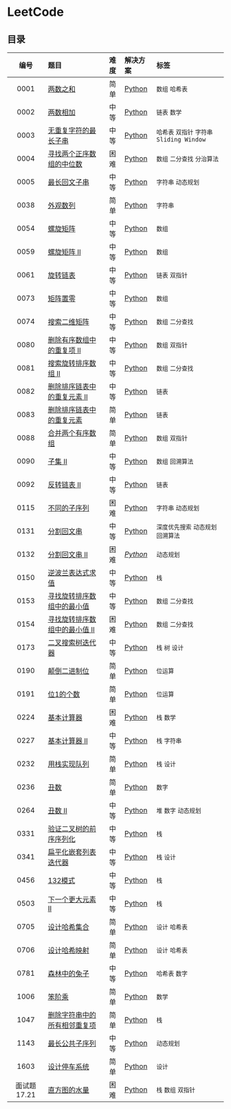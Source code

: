 # LeetCode

## 目录

|编号|题目|难度|解决方案|标签|
|:-:|:--|:-:|:--|:--|
|0001|[两数之和](./src/0001.Two-Sum/README.md)|简单|[Python](./src/0001.Two-Sum/0001.Two-Sum.py)|`数组` `哈希表`|
|0002|[两数相加](./src/0002.Add-Two-Numbers/README.md)|中等|[Python](./src/0002.Add-Two-Numbers/0002.Add-Two-Numbers.py)|`链表` `数学`|
|0003|[无重复字符的最长子串](./src/0003.Longest-Substring-Without-Repeating-Characters/README.md)|中等|[Python](./src/0003.Longest-Substring-Without-Repeating-Characters/0003.Longest-Substring-Without-Repeating-Characters.py)|`哈希表` `双指针` `字符串` `Sliding Window`|
|0004|[寻找两个正序数组的中位数](./src/0004.Median-of-Two-Sorted-Arrays/README.md)|困难|[Python](./src/0004.Median-of-Two-Sorted-Arrays/0004.Median-of-Two-Sorted-Arrays.py)|`数组` `二分查找` `分治算法`|
|0005|[最长回文子串](./src/0005.Longest-Palindromic-Substring/README.md)|中等|[Python](./src/0005.Longest-Palindromic-Substring/0005.Longest-Palindromic-Substring.py)|`字符串` `动态规划`|
|0038|[外观数列](./src/0038.Count-And-Say/README.md)|简单|[Python](./src/0038.Count-And-Say/0038.Count-And-Say.py)|`字符串`|
|0054|[螺旋矩阵](./src/0054.Spiral-Matrix/README.md)|中等|[Python](./src/0054.Spiral-Matrix/0054.Spiral-Matrix.py)|`数组`|
|0059|[螺旋矩阵 II](./src/0059.Spiral-Matrix-II/README.md)|中等|[Python](./src/0059.Spiral-Matrix-II/0059.Spiral-Matrix-II.py)|`数组`|
|0061|[旋转链表](./src/0061.Rotate-List/README.md)|中等|[Python](./src/0061.Rotate-List/0061.Rotate-List.py)|`链表` `双指针`|
|0073|[矩阵置零](./src/0073.Set-Matrix-Zeroes/README.md)|中等|[Python](./src/0073.Set-Matrix-Zeroes/0073.Set-Matrix-Zeroes.py)|`数组`|
|0074|[搜索二维矩阵](./src/0074.Search-A-2D-Matrix/README.md)|中等|[Python](./src/0074.Search-A-2D-Matrix/0074.Search-A-2D-Matrix.py)|`数组` `二分查找`|
|0080|[删除有序数组中的重复项 II](./src/0080.Remove-Duplicates-from-Sorted-Array-II/README.md)|中等|[Python](./src/0080.Remove-Duplicates-from-Sorted-Array-II/0080.Remove-Duplicates-from-Sorted-Array-II.py)|`数组` `双指针`|
|0081|[搜索旋转排序数组 II](./src/0081.Search-In-Rotated-Sorted-Array-II/README.md)|中等|[Python](./src/0081.Search-In-Rotated-Sorted-Array-II/0081.Search-In-Rotated-Sorted-Array-II.py)|`数组` `二分查找`|
|0082|[删除排序链表中的重复元素 II](./src/0082.Remove-Duplicates-From-Sorted-List-II/README.md)|中等|[Python](./src/0082.Remove-Duplicates-From-Sorted-List-II/0082.Remove-Duplicates-From-Sorted-List-II.py)|`链表`|
|0083|[删除排序链表中的重复元素](./src/0083.Remove-Duplicates-From-Sorted-List/README.md)|简单|[Python](./src/0083.Remove-Duplicates-From-Sorted-List/0083.Remove-Duplicates-From-Sorted-List.py)|`链表`|
|0088|[合并两个有序数组](./src/0088.Merge-Sorted-Array/README.md)|简单|[Python](./src/0088.Merge-Sorted-Array/0088.Merge-Sorted-Array.py)|`数组` `双指针`|
|0090|[子集 II](./src/0090.Subsets-II/README.md)|中等|[Python](./src/0090.Subsets-II/0090.Subsets-II.py)|`数组` `回溯算法`|
|0092|[反转链表 II](./src/0092.Reverse-Linked-List-II/README.md)|中等|[Python](./src/0092.Reverse-Linked-List-II/0092.Reverse-Linked-List-II.py)|`链表`|
|0115|[不同的子序列](./src/0115.Distinct-Subsequences/README.md)|困难|[Python](./src/0115.Distinct-Subsequences/0115.Distinct-Subsequences.py)|`字符串` `动态规划`|
|0131|[分割回文串](./src/0131.Palindrome-Partitioning/README.md)|中等|[Python](./src/0131.Palindrome-Partitioning/0131.Palindrome-Partitioning.py)|`深度优先搜索` `动态规划` `回溯算法`|
|0132|[分割回文串 II](./src/0132.Palindrome-Partitioning-II/README.md)|困难|*[Python](./src/0132.Palindrome-Partitioning-II/0132.Palindrome-Partitioning-II.py)*|`动态规划`|
|0150|[逆波兰表达式求值](./src/0150.Evaluate-Reverse-Polish-Notation/README.md)|中等|[Python](./src/0150.Evaluate-Reverse-Polish-Notation/0150.Evaluate-Reverse-Polish-Notation.py)|`栈`|
|0153|[寻找旋转排序数组中的最小值](./src/0153.Find-Minimum-In-Rotated-Sorted-Array/README.md)|中等|[Python](./src/0153.Find-Minimum-In-Rotated-Sorted-Array/0153.Find-Minimum-In-Rotated-Sorted-Array.py)|`数组` `二分查找`|
|0154|[寻找旋转排序数组中的最小值 II](./src/0154.Find-Minimum-In-Rotated-Sorted-Array-II/README.md)|困难|[Python](./src/0154.Find-Minimum-In-Rotated-Sorted-Array-II/0154.Find-Minimum-In-Rotated-Sorted-Array-II.py)|`数组` `二分查找`|
|0173|[二叉搜索树迭代器](./src/0173.Binary-Search-Tree-Iterator/README.md)|中等|[Python](./src/0173.Binary-Search-Tree-Iterator/0173.Binary-Search-Tree-Iterator.py)|`栈` `树` `设计`|
|0190|[颠倒二进制位](./src/0190.Reverse-Bits/README.md)|简单|[Python](./src/0190.Reverse-Bits/0190.Reverse-Bits.py)|`位运算`|
|0191|[位1的个数](./src/0191.Number-Of-1-Bits/README.md)|简单|[Python](./src/0191.Number-Of-1-Bits/0191.Number-Of-1-Bits.py)|`位运算`|
|0224|[基本计算器](./src/0224.Basic-Calculator/README.md)|困难|[Python](./src/0224.Basic-Calculator/0224.Basic-Calculator.py)|`栈` `数学`|
|0227|[基本计算器 II](./src/0227.Basic-Calculator-II/README.md)|中等|[Python](./src/0227.Basic-Calculator-II/0227.Basic-Calculator-II.py)|`栈` `字符串`|
|0232|[用栈实现队列](./src/0232.Implement-Queue-using-Stacks/README.md)|简单|[Python](./src/0232.Implement-Queue-using-Stacks/0232.Implement-Queue-using-Stacks.py)|`栈` `设计`|
|0236|[丑数](./src/0236.Ugly-Number/README.md)|简单|[Python](./src/0236.Ugly-Number/0236.Ugly-Number.py)|`数字`|
|0264|[丑数 II](./src/0264.Ugly-Number-II/README.md)|中等|[Python](./src/0264.Ugly-Number-II/0264.Ugly-Number-II.py)|`堆` `数字` `动态规划`|
|0331|[验证二叉树的前序序列化](./src/0331.Verify-Preorder-Serialization-Of-A-Binary-Tree/README.md)|中等|[Python](./src/0331.Verify-Preorder-Serialization-Of-A-Binary-Tree/0331.Verify-Preorder-Serialization-Of-A-Binary-Tree.py)|`栈`|
|0341|[扁平化嵌套列表迭代器](./src/0341.Flatten-Nested-List-Iterator/README.md)|中等|[Python](./src/0341.Flatten-Nested-List-Iterator/0341.Flatten-Nested-List-Iterator.py)|`栈` `设计`|
|0456|[132模式](./src/0456.132-Pattern/README.md)|中等|[Python](./src/0456.132-Pattern/0456.132-Pattern.py)|`栈`|
|0503|[下一个更大元素 II](./src/0503.Next-Greater-Element-II/README.md)|中等|[Python](./src/0503.Next-Greater-Element-II/0503.Next-Greater-Element-II.py)|`栈`|
|0705|[设计哈希集合](./src/0705.Design-Hashset/README.md)|简单|[Python](./src/0705.Design-Hashset/0705.Design-Hashset.py)|`设计` `哈希表`|
|0706|[设计哈希映射](./src/0706.Design-Hashmap/README.md)|简单|[Python](./src/0706.Design-Hashmap/0706.Design-Hashmap.py)|`设计` `哈希表`|
|0781|[森林中的兔子](./src/0781.Rabbits-In-Forest/README.md)|中等|[Python](./src/0781.Rabbits-In-Forest/0781.Rabbits-In-Forest.py)|`哈希表` `数字`|
|1006|[笨阶乘](./src/1006.Clumsy-Factorial/README.md)|简单|[Python](./src/1006.Clumsy-Factorial/1006.Clumsy-Factorial.py)|`数学`|
|1047|[删除字符串中的所有相邻重复项](./src/1047.Remove-All-Adjacent-Duplicates-In-String/README.md)|简单|[Python](./src/1047.Remove-All-Adjacent-Duplicates-In-String/1047.Remove-All-Adjacent-Duplicates-In-String.py)|`栈`|
|1143|[最长公共子序列](./src/1143.Longest-Common-Subsequence/README.md)|中等|[Python](./src/1143.Longest-Common-Subsequence/1143.Longest-Common-Subsequence.py)|`动态规划`|
|1603|[设计停车系统](./src/1603.Design-Parking-System/README.md)|简单|[Python](./src/1603.Design-Parking-System/1603.Design-Parking-System.py)|`设计`|
|面试题 17.21|[直方图的水量](./src/Interview-Question-17.21.Volume-Of-Histogram-LCCI/README.md)|困难|[Python](./src/Interview-Question-17.21.Volume-Of-Histogram-LCCI/Interview-Question-17.21.Volume-Of-Histogram-LCCI.py)|`栈` `数组` `双指针`|
